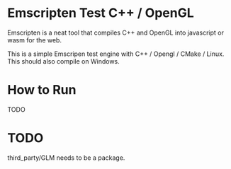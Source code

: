 # Emscripten Test C++ / OpenGL

Emscripten is a neat tool that compiles C++ and OpenGL into javascript or wasm for the web.

This is a simple Emscripen test engine with C++ / Opengl / CMake / Linux. This should also compile on Windows.

# How to Run

TODO

# TODO

third_party/GLM needs to be a package.

